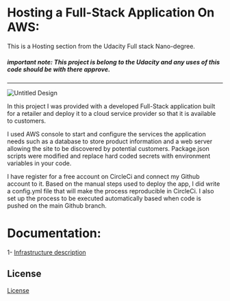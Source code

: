 # Hosting a Full-Stack Application On AWS:

This is a Hosting section from the Udacity Full stack Nano-degree.
##### important note: This project is belong to the Udacity and any uses of this code should be with there approve.

---

![Untitled Design](https://user-images.githubusercontent.com/64021350/205122482-9229cb4c-f915-46da-b232-611e38ffa87e.png)

In this project I was provided with a developed Full-Stack application built for a retailer and deploy it to a cloud service provider so that it is available to customers. 

I used AWS console to start and configure the services the application needs such as a database to store product information and a web server allowing the site to be discovered by potential customers. Package.json scripts were modified and replace hard coded secrets with environment variables in your code.

I have register for a free account on CircleCi and connect my Github account to it. Based on the manual steps used to deploy the app, I did write a config.yml file that will make the process reproducible in CircleCi. I also set up the process to be executed automatically based when code is pushed on the main Github branch.

# Documentation:

1- [Infrastructure description](https://github.com/akiid777/udagram-AWS/blob/master/Docs/Infrastructure%20description)

## License

[License](LICENSE.txt)
